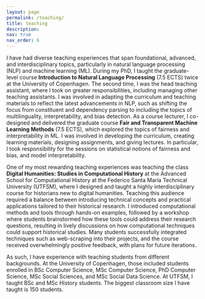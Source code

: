 ```yaml
---
layout: page
permalink: /teaching/
title: teaching
description:
nav: true
nav_order: 6
---
```


I have had diverse teaching experiences that span foundational, advanced, and interdisciplinary topics, particularly in natural language processing (NLP) and machine learning (ML). During my PhD, I taught the graduate-level course **Introduction to Natural Language Processing** (7.5 ECTS) twice at the University of Copenhagen.
The second time, I was the head teaching assistant, where I took on greater responsibilities, including managing other teaching assistants. I was involved in adapting the curriculum and teaching materials to reflect the latest advancements in NLP, such as shifting the focus from constituent and dependency parsing to including the topics of multilinguality, interpretability, and bias detection.
As a course lecturer, I co-designed and delivered the graduate course **Fair and Transparent Machine Learning Methods** (7.5 ECTS), which explored the topics of fairness and interpretability in ML. I was involved in developing the curriculum, creating learning materials, designing assignments, and giving lectures. In particular, I took responsibility for the sessions on statistical notions of fairness and bias, and model interpretability.

One of my most rewarding teaching experiences was teaching the class
**Digital Humanities: Studies in Computational History** at the Advanced School for Computational History at the Federico Santa María Technical University (UTFSM), where I designed and taught a highly interdisciplinary course for historians new to digital humanities. Teaching this audience required a balance between introducing technical concepts and practical applications tailored to their historical research. I introduced computational methods and tools through hands-on examples, followed by a workshop where students brainstormed how these tools could address their research questions, resulting in lively discussions on how computational techniques could support historical studies.
Many students successfully integrated techniques such as web-scraping into their projects, and the course received overwhelmingly positive feedback, with plans for future iterations.

As such, I have experience with teaching students from different backgrounds. At the University of Copenhagen, those included students enrolled in BSc Computer Science, MSc Computer Science, PhD Computer Science, MSc Social Sciences, and MSc Social Data Science. At UTFSM, I taught BSc and MSc History students. The biggest classroom size I have taught is 150 students.
